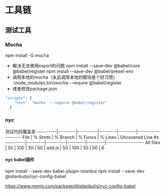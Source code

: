 # 工具链
## 测试工具
### Mocha
npm install -G mocha
- 解决无法使用export的问题
npm install --save-dev @babel/core @babel/register
npm install --save-dev @babel/preset-env
- 调用本地的mocha（永远调用本地的模块是个好习惯）
.\node_modules\.bin\mocha  --require @babel/register
- 或者修改package.json
~~~~ js
"scripts": {
    "test": "mocha  --require @babel/register"
  }
~~~~ 
### nyc
测试代码覆盖率
----------|---------|----------|---------|---------|-------------------
File      | % Stmts | % Branch | % Funcs | % Lines | Uncovered Line #s 
----------|---------|----------|---------|---------|-------------------
All files |      50 |      100 |      50 |      50 | 
 add.js   |      50 |      100 |      50 |      50 | 6

#### nyc babel插件
npm install --save-dev babel-plugin-istanbul
npm install --save-dev @istanbuljs/nyc-config-babel

https://www.npmjs.com/package/@istanbuljs/nyc-config-babel